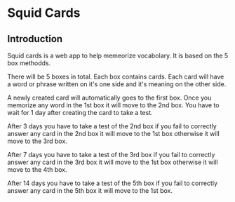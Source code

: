 # Squid Cards

## Introduction

Squid cards is a web app to help memeorize vocabolary. It is based on the 5 box methodds.

There will be 5 boxes in total. Each box contains cards. Each card will have a word or phrase written on it's one side and it's meaning on the other side.

A newly created card will automatically goes to the first box. Once you memorize any word in the 1st box it will move to the 2nd box. You have to wait for 1 day after creating the card to take a test.

After 3 days you have to take a test of the 2nd box if you fail to correctly answer any card in the 2nd box it will move to the 1st box otherwise it will move to the 3rd box.

After 7 days you have to take a test of the 3rd box if you fail to correctly answer any card in the 3rd box it will move to the 1st box otherwise it will move to the 4th box.

After 14 days you have to take a test of the 5th box if you fail to correctly answer any card in the 5th box it will move to the 1st box.
